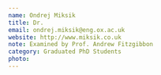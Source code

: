 ```yaml
---
name: Ondrej Miksik
title: Dr.
email: ondrej.miksik@eng.ox.ac.uk
website: http://www.miksik.co.uk
note: Examined by Prof. Andrew Fitzgibbon
category: Graduated PhD Students
photo: 
---
```

